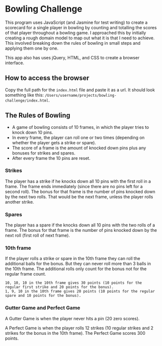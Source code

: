 
# Bowling Challenge #

  This program uses JavaScript (and Jasmine for test writing) to create a scorecard for a single player in bowling by counting and totalling the scores of that player throughout a bowling game. I approached this by initially creating a rough domain model to map out what it is that I need to achieve. This involved breaking down the rules of bowling in small steps and applying them one by one.

  This app also has uses jQuery, HTML, and CSS to create a browser interface.

## How to access the browser

  Copy the full path for the `index.html` file and paste it as a url. It should look something like this: `/Users/username/projects/bowling-challenge/index.html`.
  

## The Rules of Bowling

- A game of bowling consists of 10 frames, in which the player tries to knock down 10 pins.
- In every frame, the player can roll one or two times (depending on whether the player gets a strike or spare).
- The score of a frame is the amount of knocked down pins plus any bonuses for strikes and spares.
- After every frame the 10 pins are reset.


### Strikes

The player has a strike if he knocks down all 10 pins with the first roll in a frame. The frame ends immediately (since there are no pins left for a second roll). The bonus for that frame is the number of pins knocked down by the next two rolls. That would be the next frame, unless the player rolls another strike.

### Spares

The player has a spare if the knocks down all 10 pins with the two rolls of a frame. The bonus for that frame is the number of pins knocked down by the next roll (first roll of next frame).

### 10th frame

If the player rolls a strike or spare in the 10th frame they can roll the additional balls for the bonus. But they can never roll more than 3 balls in the 10th frame. The additional rolls only count for the bonus not for the regular frame count.

    10, 10, 10 in the 10th frame gives 30 points (10 points for the regular first strike and 20 points for the bonus).
    1, 9, 10 in the 10th frame gives 20 points (10 points for the regular spare and 10 points for the bonus).

### Gutter Game and Perfect Game

A Gutter Game is when the player never hits a pin (20 zero scores).

A Perfect Game is when the player rolls 12 strikes (10 regular strikes and 2 strikes for the bonus in the 10th frame). The Perfect Game scores 300 points.
